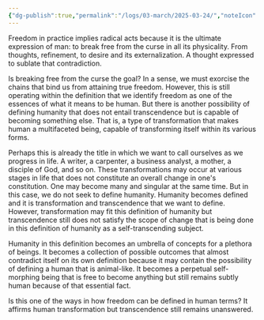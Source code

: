```yaml
---
{"dg-publish":true,"permalink":"/logs/03-march/2025-03-24/","noteIcon":"","created":"2025-03-24"}
---
```


Freedom in practice implies radical acts because it is the ultimate expression of man: to break free from the curse in all its physicality. From thoughts, refinement, to desire and its externalization. A thought expressed to sublate that contradiction.

Is breaking free from the curse the goal? In a sense, we must exorcise the chains that bind us from attaining true freedom. However, this is still operating within the definition that we identify freedom as one of the essences of what it means to be human. But there is another possibility of defining humanity that does not entail transcendence but is capable of becoming something else. That is, a type of transformation that makes human a multifaceted being, capable of transforming itself within its various forms.

Perhaps this is already the title in which we want to call ourselves as we progress in life. A writer, a carpenter, a business analyst, a mother, a disciple of God, and so on. These transformations may occur at various stages in life that does not constitute an overall change in one's constitution. One may become many and singular at the same time. But in this case, we do not seek to define humanity. Humanity becomes defined and it is transformation and transcendence that we want to define. However, transformation may fit this definition of humanity but transcendence still does not satisfy the scope of change that is being done in this definition of humanity as a self-transcending subject.

Humanity in this definition becomes an umbrella of concepts for a plethora of beings. It becomes a collection of possible outcomes that almost contradict itself on its own definition because it may contain the possibility of defining a human that is animal-like. It becomes a perpetual self-morphing being that is free to become anything but still remains subtly human because of that essential fact.

Is this one of the ways in how freedom can be defined in human terms? It affirms human transformation but transcendence still remains unanswered.